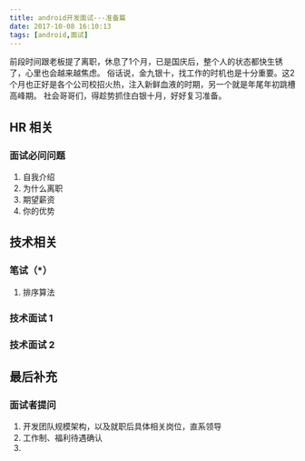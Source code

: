 ```yaml
---
title: android开发面试---准备篇
date: 2017-10-08 16:10:13
tags: [android,面试]
---
```

前段时间跟老板提了离职，休息了1个月，已是国庆后，整个人的状态都快生锈了，心里也会越来越焦虑。
俗话说，金九银十，找工作的时机也是十分重要。这2个月也正好是各个公司校招火热，注入新鲜血液的时期，另一个就是年尾年初跳槽高峰期。
社会哥哥们，得趁势抓住白银十月，好好复习准备。


## HR 相关
### 面试必问问题
1. 自我介绍
2. 为什么离职
3. 期望薪资
4. 你的优势


## 技术相关
### 笔试（*）
1. 排序算法

### 技术面试 1
### 技术面试 2


## 最后补充
### 面试者提问
1. 开发团队规模架构，以及就职后具体相关岗位，直系领导
2. 工作制、福利待遇确认
3.
